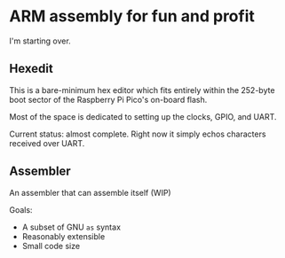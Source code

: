 # ARM assembly for fun and profit

I'm starting over.

## Hexedit

This is a bare-minimum hex editor
which fits entirely within the 252-byte boot sector
of the Raspberry Pi Pico's on-board flash.

Most of the space is dedicated
to setting up the clocks, GPIO, and UART.

Current status: almost complete.
Right now it simply echos characters received over UART.

## Assembler

An assembler that can assemble itself (WIP)

Goals:
- A subset of GNU `as` syntax
- Reasonably extensible
- Small code size
